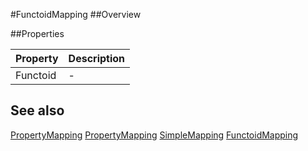 #FunctoidMapping
##Overview



##Properties
<table class="table table-condensed table-bordered">
    <thead>
<tr>
<th>Property</th>
<th>Description</th>
</tr>
</thead>
<tbody>
<tr><td>Functoid</td><td> - </td></tr>
</tbody></table>



## See also

[PropertyMapping](PropertyMapping.html)
[PropertyMapping](PropertyMapping.html)
[SimpleMapping](SimpleMapping.html)
[FunctoidMapping](FunctoidMapping.html)
